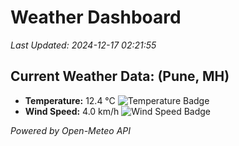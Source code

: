 
# Weather Dashboard

_Last Updated: 2024-12-17 02:21:55_

## Current Weather Data: (Pune, MH)
- **Temperature:** 12.4 °C ![Temperature Badge](https://img.shields.io/badge/Temperature-Low%20Temp-blue)
- **Wind Speed:** 4.0 km/h ![Wind Speed Badge](https://img.shields.io/badge/Wind%20Speed-Low%20Wind-blue)

*Powered by Open-Meteo API*
